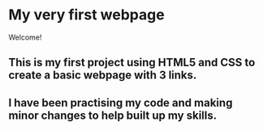 # My very first webpage

Welcome!

## This is my first project using **HTML5** and **CSS** to create a basic webpage with 3 links.
## I have been practising my code and making minor changes to help built up my skills.
